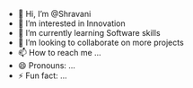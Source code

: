 - 👋 Hi, I’m @Shravani
- 👀 I’m interested in Innovation
- 🌱 I’m currently learning Software skills
- 💞️ I’m looking to collaborate on more projects
- 📫 How to reach me ...
- 😄 Pronouns: ...
- ⚡ Fun fact: ...

<!---
Xiao-Tu-SD/Xiao-Tu-SD is a ✨ special ✨ repository because its `README.md` (this file) appears on your GitHub profile.
You can click the Preview link to take a look at your changes.
--->
